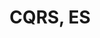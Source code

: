 ---
layout: course
topic: rust-200
title: CQRS, ES
subject: Rust Backend
subject_permalink: /rust-200/
permalink: /Rust-205/
excerpt: Bastigin yer saglam olsun, güvenle adım at.
sortorder: 400
documentstate: 0
---